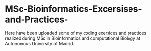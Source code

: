 # MSc-Bioinformatics-Excersises-and-Practices-
Here have been uploaded some of my coding exersices and practices realized during MSc in Bioinformatics and computational Biology at Autonomous University of Madrid.
